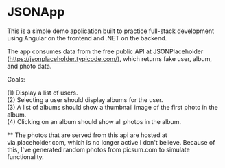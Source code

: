 # JSONApp
This is a simple demo application built to practice full-stack development using Angular on the frontend and .NET on the backend.

The app consumes data from the free public API at JSONPlaceholder (https://jsonplaceholder.typicode.com/), which returns fake user, album, and photo data. 

Goals:<br />

(1) Display a list of users.<br />
(2) Selecting a user should display albums for the user.<br />
(3) A list of albums should show a thumbnail image of the first photo in the album.<br />
(4) Clicking on an album should show all photos in the album.<br />

** The photos that are served from this api are hosted at via.placeholder.com, which is no longer active I don't believe. Because of this, I've generated random photos from picsum.com to simulate functionality.
